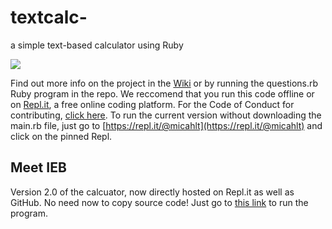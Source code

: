 # textcalc-
a simple text-based calculator using Ruby

<img src = "https://img.shields.io/static/v1.svg?label=ready&message=true&color=ready">

Find out more info on the project in the [Wiki](https://github.com/micahlt/textcalc-/wiki) or by running the questions.rb Ruby program in the repo.
We reccomend that you run this code offline or on [Repl.it](https://repl.it/languages/ruby), a free online coding platform.
For the Code of Conduct for contributing, [click here](https://github.com/micahlt/textcalc-/blob/master/CODE_OF_CONDUCT.md).  To run the current version without downloading the main.rb file, just go to [https://repl.it/@micahlt](https://repl.it/@micahlt) and click on the pinned Repl.  

## Meet IEB
Version 2.0 of the calcuator, now directly hosted on Repl.it as well as GitHub.  No need now to copy source code!  Just go to [this link](https://201-infiniate-evil-backpack.micahlt.repl.run) to run the program.
